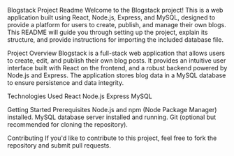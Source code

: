 Blogstack Project Readme
Welcome to the Blogstack project! This is a web application built using React, Node.js, Express, and MySQL, designed to provide a platform for users to create, publish, and manage their own blogs. This README will guide you through setting up the project, explain its structure, and provide instructions for importing the included database file.

Project Overview
Blogstack is a full-stack web application that allows users to create, edit, and publish their own blog posts. It provides an intuitive user interface built with React on the frontend, and a robust backend powered by Node.js and Express. The application stores blog data in a MySQL database to ensure persistence and data integrity.

Technologies Used
React
Node.js
Express
MySQL

Getting Started
Prerequisites
Node.js and npm (Node Package Manager) installed.
MySQL database server installed and running.
Git (optional but recommended for cloning the repository).

Contributing
If you'd like to contribute to this project, feel free to fork the repository and submit pull requests.
